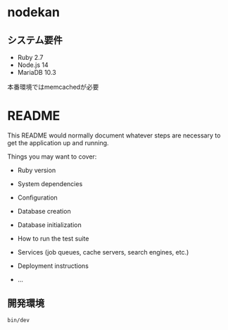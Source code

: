 # nodekan

## システム要件

* Ruby 2.7
* Node.js 14
* MariaDB 10.3

本番環境ではmemcachedが必要

# README

This README would normally document whatever steps are necessary to get the
application up and running.

Things you may want to cover:

* Ruby version

* System dependencies

* Configuration

* Database creation

* Database initialization

* How to run the test suite

* Services (job queues, cache servers, search engines, etc.)

* Deployment instructions

* ...

## 開発環境

```
bin/dev
```